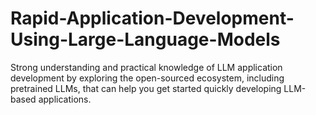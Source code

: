 # Rapid-Application-Development-Using-Large-Language-Models
Strong understanding and practical knowledge of LLM application development by exploring the open-sourced ecosystem, including pretrained LLMs, that can help you get started quickly developing LLM-based applications.
